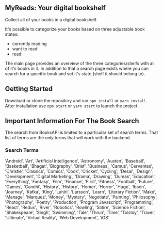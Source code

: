 ## MyReads: Your digital bookshelf

Collect all of your books in a digital bookshelf. 

It's possible to categorize your books based on three adjustable book states:
* currently reading
* want to read
* read

The main page provides an overview of the three categories/shelfs with all of it's books in it. In addition to that a search page exists where you can search for a specific book and set it's state (shelf it should belong to).

## Getting Started

Download or clone the repository and run `npm install` or `yarn install`.
After installation use `npm start` or `yarn start` to launch the project.


## Important Information For The Book Search
The search from BooksAPI is limited to a particular set of search terms. That list of terms are the _only_ terms that will work with the backend.

### Search Terms

'Android', 'Art', 'Artificial Intelligence', 'Astronomy', 'Austen', 'Baseball', 'Basketball', 'Bhagat', 'Biography', 'Brief', 'Business', 'Camus', 'Cervantes', 'Christie', 'Classics', 'Comics', 'Cook', 'Cricket', 'Cycling', 'Desai', 'Design', 'Development', 'Digital Marketing', 'Drama', 'Drawing', 'Dumas', 'Education', 'Everything', 'Fantasy', 'Film', 'Finance', 'First', 'Fitness', 'Football', 'Future', 'Games', 'Gandhi', 'History', 'History', 'Homer', 'Horror', 'Hugo', 'Ibsen', 'Journey', 'Kafka', 'King', 'Lahiri', 'Larsson', 'Learn', 'Literary Fiction', 'Make', 'Manage', 'Marquez', 'Money', 'Mystery', 'Negotiate', 'Painting', 'Philosophy', 'Photography', 'Poetry', 'Production', 'Program Javascript', 'Programming', 'React', 'Redux', 'River', 'Robotics', 'Rowling', 'Satire', 'Science Fiction', 'Shakespeare', 'Singh', 'Swimming', 'Tale', 'Thrun', 'Time', 'Tolstoy', 'Travel', 'Ultimate', 'Virtual Reality', 'Web Development', 'iOS'